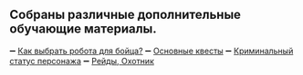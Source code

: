 ## Собраны различные дополнительные обучающие материалы.
➖ [Как выбрать робота для бойца?](/sys/guide/fur-for-a-fighter)
➖ [Основные квесты](/sys/guide/main-quest)
➖ [Криминальный статус персонажа](/sys/guide/status)
➖ [Рейды, Охотник](/sys/guide/raids-hunter)